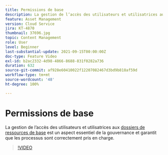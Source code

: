 ```yaml
---
title: Permissions de base
description: La gestion de l’accès des utilisateurs et utilisatrices aux dossiers de ressources de base est un aspect essentiel de la gouvernance et garantit que les processus cont correctement pris en charge.
feature: Asset Management
version: Cloud Service
jira: KT-4870
thumbnail: 37696.jpg
topic: Content Management
role: User
level: Beginner
last-substantial-update: 2021-09-15T00:00:00Z
doc-type: Feature Video
exl-id: b2ac2332-4d98-4866-8688-831f0282a736
duration: 632
source-git-commit: af928e60410022f12207082467d3bd9b818af59d
workflow-type: tm+mt
source-wordcount: '48'
ht-degree: 100%

---
```


# Permissions de base

La gestion de l’accès des utilisateurs et utilisatrices aux [dossiers de ressources de base](./baseline-folders.md) est un aspect essentiel de la gouvernance et garantit que les processus sont correctement pris en charge.

>[!VIDEO](https://video.tv.adobe.com/v/37696?quality=12&learn=on)
